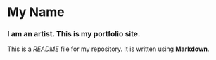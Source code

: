 
# My Name

### I am an artist. This is my portfolio site.

This is a *README* file for my repository. It is written using **Markdown**.

